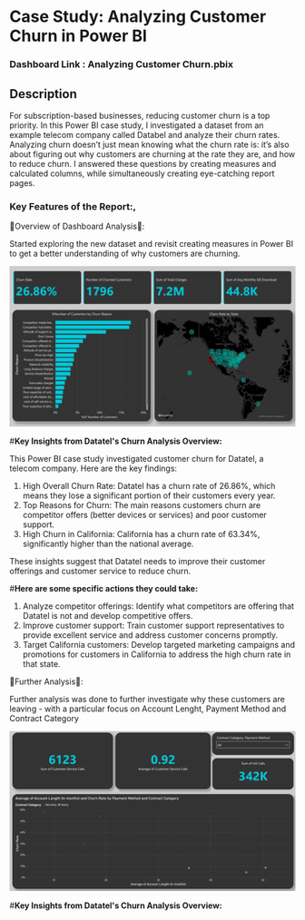 # Case Study: Analyzing Customer Churn in Power BI

### Dashboard Link : Analyzing Customer Churn.pbix

## Description
For subscription-based businesses, reducing customer churn is a top priority. In this Power BI case study, I investigated a dataset from an example telecom company called Databel and analyze their churn rates. Analyzing churn doesn’t just mean knowing what the churn rate is: it’s also about figuring out why customers are churning at the rate they are, and how to reduce churn. I answered these questions by creating measures and calculated columns, while simultaneously creating eye-catching report pages.


### **Key Features of the Report:**,

📌Overview of Dashboard Analysis📌:
 
Started exploring the new dataset and revisit creating measures in Power BI to get a better understanding of why customers are churning.

![Overview of Dashboard](https://github.com/Mndated1995/Customer-Churn-Analysis---POWER-BI/blob/main/Overview%20of%20Project.png)

#**Key Insights from Datatel's Churn Analysis Overview:**

This Power BI case study investigated customer churn for Datatel, a telecom company. Here are the key findings:

1. High Overall Churn Rate: Datatel has a churn rate of 26.86%, which means they lose a significant portion of their customers every year.
2. Top Reasons for Churn: The main reasons customers churn are competitor offers (better devices or services) and poor customer support.
3. High Churn in California: California has a churn rate of 63.34%, significantly higher than the national average.


These insights suggest that Datatel needs to improve their customer offerings and customer service to reduce churn. 

#**Here are some specific actions they could take:**

1. Analyze competitor offerings: Identify what competitors are offering that Datatel is not and develop competitive offers.
2. Improve customer support: Train customer support representatives to provide excellent service and address customer concerns promptly.
3. Target California customers: Develop targeted marketing campaigns and promotions for customers in California to address the high churn rate in that state.
        









📌Further Analysis📌: 

Further analysis was done to further investigate why these customers are leaving - with a particular focus on Account Lenght, Payment Method and Contract Category

![Payment Overview](https://github.com/Mndated1995/Customer-Churn-Analysis---POWER-BI/blob/main/Payment%20Overview.png)

#**Key Insights from Datatel's Churn Analysis Overview:**




